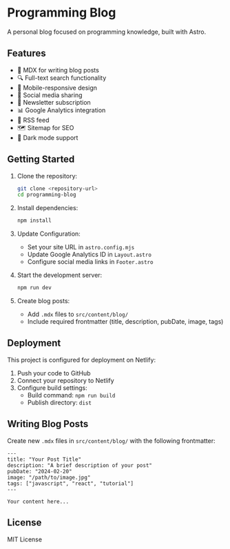 # Programming Blog

A personal blog focused on programming knowledge, built with Astro.

## Features

- 📝 MDX for writing blog posts
- 🔍 Full-text search functionality
- 📱 Mobile-responsive design
- 🔗 Social media sharing
- 📧 Newsletter subscription
- 📊 Google Analytics integration
- 🔄 RSS feed
- 🗺️ Sitemap for SEO
- 🌙 Dark mode support

## Getting Started

1. Clone the repository:
   ```bash
   git clone <repository-url>
   cd programming-blog
   ```

2. Install dependencies:
   ```bash
   npm install
   ```

3. Update Configuration:
   - Set your site URL in `astro.config.mjs`
   - Update Google Analytics ID in `Layout.astro`
   - Configure social media links in `Footer.astro`

4. Start the development server:
   ```bash
   npm run dev
   ```

5. Create blog posts:
   - Add `.mdx` files to `src/content/blog/`
   - Include required frontmatter (title, description, pubDate, image, tags)

## Deployment

This project is configured for deployment on Netlify:

1. Push your code to GitHub
2. Connect your repository to Netlify
3. Configure build settings:
   - Build command: `npm run build`
   - Publish directory: `dist`

## Writing Blog Posts

Create new `.mdx` files in `src/content/blog/` with the following frontmatter:

```mdx
---
title: "Your Post Title"
description: "A brief description of your post"
pubDate: "2024-02-20"
image: "/path/to/image.jpg"
tags: ["javascript", "react", "tutorial"]
---

Your content here...
```

## License

MIT License